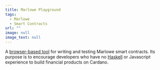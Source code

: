 ```yaml
---
title: Marlowe Playground
tags:
  - Marlowe
  - Smart Contracts
url: ""
image: null
image_text: null
---
```


A [browser-based tool](https://play.marlowe.iohk.io/#/) for writing and testing Marlowe smart contracts. Its purpose is to encourage developers who have no [Haskell](https://www.essentialcardano.io/glossary/haskell) or Javascript experience to build financial products on Cardano.
